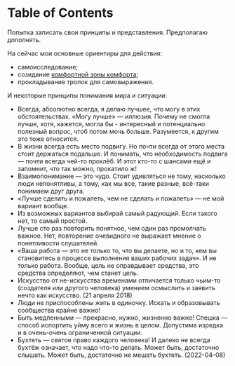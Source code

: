 
# Table of Contents



<div class="preview" id="org9a99a3a">
<p>
Попытка записать свои принципы и представления. Предполагаю дополнять. 
</p>

</div>

На сейчас мои основные ориентиры для действия:

-   cамоисследование;
-   cозидание [комфортной зоны комфорта](../selfrelations/20200816235900-забота_о_себе.md);
-   прокладывание тропок для самовыражения.

И некоторые принципы понимания мира и ситуации:

-   Всегда, абсолютно всегда, я делаю лучшее, что могу в этих обстоятельствах. «Могу лучше» — иллюзия. Почему не смогла лучше, хотя, кажется, могла бы - интересный и потенциально полезный вопрос, чтоб потом мочь больше. Разумеется, к другим это тоже относится.
-   В жизни всегда есть место подвигу. Но почти всегда от этого места стоит держаться подальше. И понимать, что необходимость подвига — почти всегда чей-то прохлёб. И этот кто-то с шансами ещё и запомнит, что так можно, прокатило ж!
-   Взаимопонимание — это чудо. Стоит удивляться не тому, насколько люди непонятливы, а тому, как мы все, такие разные, всё-таки понимаем друг друга.
-   «Лучше сделать и пожалеть, чем не сделать и пожалеть» — не мой вариант вообще.
-   Из возможных вариантов выбирай самый радующий. Если такого нет, то самый простой.
-   Лучше сто раз повторить понятное, чем один раз промолчать важное. Нет, повторение очевидного не выражает мнение о понятливости слушателей.
-   «Ваша работа — это не только то, что вы делаете, но и то, кем вы становитесь в процессе выполнения ваших рабочих задач». И не только работа. Вообще, цель не оправдывает средства, это средства определяют, чем станет цель.
-   Искусство от не-искусства временами отличается только чьим-то (создателя или другого человека) умением осмыслить и заявить нечто как искусство. (21 апреля 2018)
-   Люди не приспособлены жить в одиночку. Искать и образовывать сообщества крайне важно!
-   Быть медленными — прекрасно, нужно, жизненно важно! Спешка — способ испортить уйму всего и жизнь в целом. Допустима изредка и в очень-очень ограниченной ситуации.
-   Бухтеть — святое право каждого человека! И далеко не всегда бухтёж означает, что надо что-то делать. Может быть, достаточно слышать. Может быть, достаточно не мешать бухтеть. (2022-04-08)

